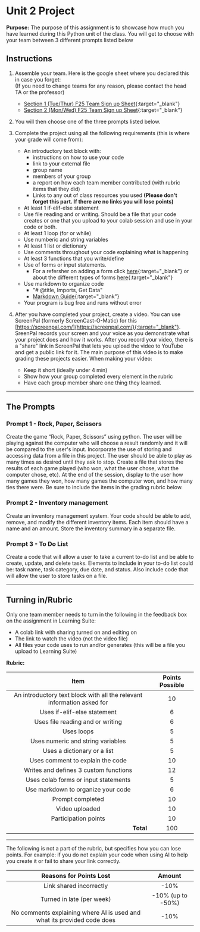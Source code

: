 #  Unit 2 Project

**Purpose:** The purpose of this assignment is to showcase how much you have learned during this Python unit of the class. You will get to choose with your team between 3 different prompts listed below

## Instructions

1. Assemble your team. Here is the google sheet where you declared this in case you forget:
</br>(If you need to change teams for any reason, please contact the head TA or the professor)

   - [Section 1 (Tue/Thur) F25 Team Sign up Sheet](https://docs.google.com/spreadsheets/d/12VCbgRsAJrJWk5hbK98ahBvKskItZlTTD7nFtJCSJCM/edit?gid=2018473579#gid=2018473579){:target="_blank"}
   - [Section 2 (Mon/Wed) F25 Team Sign up Sheet](https://docs.google.com/spreadsheets/d/1PwaCFo-o9sOVHv4-ttZSH_Glckj8CqV-4SZ03U7sJzw/edit?gid=2018473579#gid=2018473579){:target="_blank"}

2. You will then choose one of the three prompts listed below.

3. Complete the project using all the following requirements (this is where your grade will come from):

      - An introductory text block with:
        - instructions on how to use your code
        - link to your external file
        - group name
        - members of your group
        - a report on how each team member contributed (with rubric items that they did)
        - Links to any out of class resources you used **(Please don't forget this part. If there are no links you will lose points)**
      - At least 1 if-elif-else statement
      - Use file reading and or writing. Should be a file that your code creates or one that you upload to your colab session and use in your code or both.
      - At least 1 loop (for or while)
      - Use numberic and string variables 
      - At least 1 list or dictionary
      - Use comments throughout your code explaining what is happening
      - At least 3 functions that you write/define
      - Use of forms or input statements.
        - For a refersher on adding a form click [here](https://www.tutorialspoint.com/google_colab/google_colab_adding_forms.htm){:target="_blank"} or about the different types of forms [here](https://colab.research.google.com/notebooks/forms.ipynb){:target="_blank"}
      - Use markdown to organize code
        - "# @title, Imports, Get Data"
        - [Markdown Guide](https://colab.research.google.com/notebooks/markdown_guide.ipynb#scrollTo=Lhfnlq1Surtk){:target="_blank"}
      - Your program is bug free and runs without error

4. After you have completed your project, create a video. You can use ScreenPal (formerly ScreenCast-O-Matic) for this [https://screenpal.com/](https://screenpal.com/){:target="_blank"}. SreenPal records your screen and your voice as you demonstrate what your project does and how it works. After you record your video, there is a "share" link in ScreenPal that lets you upload the video to YouTube and get a public link for it.  The main purpose of this video is to make grading these projects easier. When making your video:
   - Keep it short (ideally under 4 min)
   - Show how your group completed every element in the rubric
   - Have each group member share one thing they learned. 

---

## The Prompts

### Prompt 1 - Rock, Paper, Scissors
Create the game “Rock, Paper, Scissors” using python. The user will be playing against the computer who will choose a result randomly and it will be compared to the user's input. Incorporate the use of storing and accessing data from a file in this project. The user should be able to play as many times as desired until they ask to stop. Create a file that stores the results of each game played (who won, what the user chose, what the computer chose, etc). At the end of the session, display to the user how many games they won, how many games the computer won, and how many ties there were. Be sure to include the items in the grading rubric below.

### Prompt 2 - Inventory management
Create an inventory management system. Your code should be able to add, remove, and modify the different inventory items. Each item should have a name and an amount. Store the inventory summary in a separate file.

### Prompt 3 - To Do List
Create a code that will allow a user to take a current to-do list and be able to create, update, and delete tasks.  Elements to include in your to-do list could be: task name, task category, due date, and status.  Also include code that will allow the user to store tasks on a file.  

---

## Turning in/Rubric

Only one team member needs to turn in the following in the feedback box on the assignment in Learning Suite:
   - A colab link with sharing turned on and editing on
   - The link to watch the video (not the video file)
   - All files your code uses to run and/or generates (this will be a file you upload to Learning Suite)

**Rubric:**

|                                      Item                                       | Points Possible |
|:-------------------------------------------------------------------------------:|:---------------:|
|     An introductory text block with all the relevant information asked for      |       10        |
|                           Uses if-elif-else statement                           |        6        |
|                        Uses file reading and or writing                         |        6        |
|                                   Uses loops                                    |        5        |
|                       Uses numeric and string  variables                        |        5        |
|                           Uses a dictionary or a list                           |        5        |
|                        Uses comment to explain the code                         |       10        |
|                      Writes and defines 3 custom functions                      |       12        |
|                      Uses colab forms or input statements                       |        5        |
|                       Use markdown to organize your code                        |        6        |
|                                Prompt completed                                 |       10        |
|                                 Video uploaded                                  |       10        |
|                              Participation points                               |       10        |
|                 <div style="text-align: right">**Total**</div>                  |       100       |

---

The following is not a part of the rubric, but specifies how you can lose points. For example: if you do not explain your code when using AI to help you create it or fail to share your link correctly.

|                       **Reasons for Points Lost**                       |    **Amount**     |  
|:-----------------------------------------------------------------------:|:-----------------:|
|                         Link shared incorrectly                         |       -10%        |
|                        Turned in late (per week)                        | -10% (up to -50%) |
| No comments explaining where AI is used and what its provided code does |       -10%        |